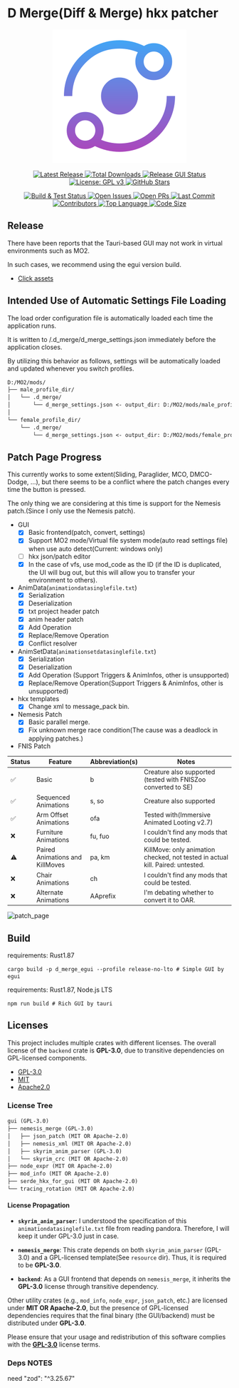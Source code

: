 # D Merge(Diff & Merge) hkx patcher

<div align="center">
  <a href="https://github.com/SARDONYX-sard/d-merge/releases">
    <img src="./gui/backend/tauri/icons/icon.svg" alt="D Merge"/>
  </a>

  <!-- Release Badges -->
  <p>
    <a href="https://github.com/SARDONYX-sard/d-merge/releases/latest">
      <img src="https://img.shields.io/github/v/release/SARDONYX-sard/d-merge?style=flat-square" alt="Latest Release">
    </a>
    <a href="https://github.com/SARDONYX-sard/d-merge/releases">
      <img src="https://img.shields.io/github/downloads/SARDONYX-sard/d-merge/total?style=flat-square" alt="Total Downloads">
    </a>
    <a href="https://github.com/SARDONYX-sard/d-merge/actions/workflows/release-gui.yaml">
      <img src="https://github.com/SARDONYX-sard/d-merge/actions/workflows/release-gui.yaml/badge.svg?style=flat-square" alt="Release GUI Status">
    </a>
    <a href="https://opensource.org/licenses/GPL-3.0">
      <img src="https://img.shields.io/badge/License-GPLv3-blue.svg?style=flat-square" alt="License: GPL v3">
    </a>
    <a href="https://github.com/SARDONYX-sard/d-merge/stargazers">
      <img src="https://img.shields.io/github/stars/SARDONYX-sard/d-merge?style=social" alt="GitHub Stars">
    </a>
  </p>

  <!-- Development Badges -->
  <p>
    <a href="https://github.com/SARDONYX-sard/d-merge/actions/workflows/build-and-test.yaml">
      <img src="https://github.com/SARDONYX-sard/d-merge/actions/workflows/build-and-test.yaml/badge.svg?style=flat-square" alt="Build & Test Status">
    </a>
    <a href="https://github.com/SARDONYX-sard/d-merge/issues">
      <img src="https://img.shields.io/github/issues/SARDONYX-sard/d-merge?style=flat-square" alt="Open Issues">
    </a>
    <a href="https://github.com/SARDONYX-sard/d-merge/pulls">
      <img src="https://img.shields.io/github/issues-pr/SARDONYX-sard/d-merge?style=flat-square" alt="Open PRs">
    </a>
    <a href="https://github.com/SARDONYX-sard/d-merge/commits/main">
      <img src="https://img.shields.io/github/last-commit/SARDONYX-sard/d-merge?style=flat-square" alt="Last Commit">
    </a>
    <a href="https://github.com/SARDONYX-sard/d-merge/graphs/contributors">
      <img src="https://img.shields.io/github/contributors/SARDONYX-sard/d-merge?style=flat-square" alt="Contributors">
    </a>
    <a href="https://github.com/SARDONYX-sard/d-merge">
      <img src="https://img.shields.io/github/languages/top/SARDONYX-sard/d-merge?style=flat-square" alt="Top Language">
    </a>
    <a href="https://github.com/SARDONYX-sard/d-merge">
      <img src="https://img.shields.io/github/languages/code-size/SARDONYX-sard/d-merge?style=flat-square" alt="Code Size">
    </a>
  </p>
</div>

## Release

There have been reports that the Tauri-based GUI may not work in virtual environments such as MO2.

In such cases, we recommend using the egui version build.

- [Click assets](https://github.com/SARDONYX-sard/d-merge/releases)

## Intended Use of Automatic Settings File Loading

The load order configuration file is automatically loaded each time the application runs.

It is written to <skyrim data dir>/.d_merge/d_merge_settings.json immediately before the application closes.

By utilizing this behavior as follows, settings will be automatically loaded and updated whenever you switch profiles.

```txt
D:/MO2/mods/
├── male_profile_dir/
│   └── .d_merge/
│       └── d_merge_settings.json <- output_dir: D:/MO2/mods/male_profile_dir
│
└── female_profile_dir/
    └── .d_merge/
        └── d_merge_settings.json <- output_dir: D:/MO2/mods/female_profile_dir
```

## Patch Page Progress

This currently works to some extent(Sliding, Paraglider, MCO, DMCO-Dodge, ...), but there seems to be a conflict where the patch changes every time the button is pressed.

The only thing we are considering at this time is support for the Nemesis patch.(Since I only use the Nemesis patch).

- GUI
  - [x] Basic frontend(patch, convert, settings)
  - [x] Support MO2 mode/Virtual file system mode(auto read settings file) when use auto detect(Current: windows only)
  - [ ] hkx json/patch editor
  - [x] In the case of vfs, use mod_code as the ID (if the ID is duplicated, the UI will bug out, but this will allow you to transfer your environment to others).

- AnimData(`animationdatasinglefile.txt`)
  - [x] Serialization
  - [x] Deserialization
  - [x] txt project header patch
  - [x] anim header patch
  - [x] Add Operation
  - [x] Replace/Remove Operation
  - [x] Conflict resolver

- AnimSetData(`animationsetdatasinglefile.txt`)
  - [x] Serialization
  - [x] Deserialization
  - [x] Add Operation (Support Triggers & AnimInfos, other is unsupported)
  - [x] Replace/Remove Operation(Support Triggers & AnimInfos, other is unsupported)

- hkx templates
  - [x] Change xml to message_pack bin.

- Nemesis Patch
  - [x] Basic parallel merge.
  - [x] Fix unknown merge race condition(The cause was a deadlock in applying patches.)

- FNIS Patch

| Status | Feature                         | Abbreviation(s) | Notes                                                                          |
| ------ | ------------------------------- | --------------- | ------------------------------------------------------------------------------ |
| ✅     | Basic                           | b               | Creature also supported (tested with FNISZoo converted to SE)                  |
| ✅     | Sequenced Animations            | s, so           | Creature also supported                                                        |
| ✅     | Arm Offset Animations           | ofa             | Tested with(Immersive Animated Looting v2.7)                                   |
| ❌     | Furniture Animations            | fu, fuo         | I couldn't find any mods that could be tested.                                 |
| ⚠️     | Paired Animations and KillMoves | pa, km          | KillMove: only animation checked, not tested in actual kill. Paired: untested. |
| ❌     | Chair Animations                | ch              | I couldn't find any mods that could be tested.                                 |
| ❌     | Alternate Animations            | AAprefix        | I'm debating whether to convert it to OAR.                                     |

![patch_page](https://github.com/user-attachments/assets/a601c347-10f1-459e-bb70-ecbee5f82590)

## Build

requirements: Rust1.87

```shell
cargo build -p d_merge_egui --profile release-no-lto # Simple GUI by egui
```

requirements: Rust1.87, Node.js LTS

```shell
npm run build # Rich GUI by tauri
```

## Licenses

This project includes multiple crates with different licenses. The overall license of the `backend` crate is **GPL-3.0**, due to transitive dependencies on GPL-licensed components.

- [GPL-3.0](./LICENSE)
- [MIT](./LICENSES/LICENSE-MIT)
- [Apache2.0](./LICENSES/LICENSE-APACHE)

### License Tree

```txt
gui (GPL-3.0)
├── nemesis_merge (GPL-3.0)
│   ├── json_patch (MIT OR Apache-2.0)
│   ├── nemesis_xml (MIT OR Apache-2.0)
│   ├── skyrim_anim_parser (GPL-3.0)
│   └── skyrim_crc (MIT OR Apache-2.0)
├── node_expr (MIT OR Apache-2.0)
├── mod_info (MIT OR Apache-2.0)
├── serde_hkx_for_gui (MIT OR Apache-2.0)
└── tracing_rotation (MIT OR Apache-2.0)
```

#### License Propagation

- **`skyrim_anim_parser`**:
  I understood the specification of this `animationdatasinglefile.txt` file from reading pandora. Therefore, I will keep it under GPL-3.0 just in case.

- **`nemesis_merge`**:
  This crate depends on both `skyrim_anim_parser` (GPL-3.0) and a GPL-licensed template(See `resource` dir). Thus, it is required to be **GPL-3.0**.

- **`backend`**:
  As a GUI frontend that depends on `nemesis_merge`, it inherits the **GPL-3.0** license through transitive dependency.

Other utility crates (e.g., `mod_info`, `node_expr`, `json_patch`, etc.) are licensed under **MIT OR Apache-2.0**, but the presence of GPL-licensed dependencies requires that the final binary (the GUI/backend) must be distributed under **GPL-3.0**.

Please ensure that your usage and redistribution of this software complies with the [**GPL-3.0**](./LICENSE) license terms.

### Deps NOTES

need "zod": "^3.25.67"
